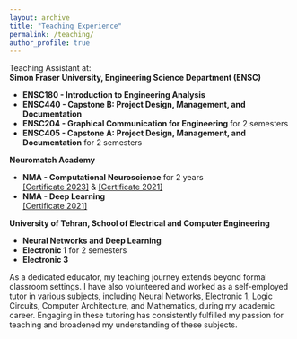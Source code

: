 ```yaml
---
layout: archive
title: "Teaching Experience"
permalink: /teaching/
author_profile: true
---
```


Teaching Assistant at:\
**Simon Fraser University, Engineering Science Department (ENSC)**
* **ENSC180 - Introduction to Engineering Analysis**
* **ENSC440 - Capstone B: Project Design, Management, and Documentation**
* **ENSC204 - Graphical Communication for Engineering** for 2 semesters
* **ENSC405 - Capstone A: Project Design, Management, and Documentation** for 2 semesters

**Neuromatch Academy**
* **NMA - Computational Neuroscience** for 2 years\
[[Certificate 2023]](https://portal.neuromatchacademy.org/certificate/bf9aefd9-3571-4fc1-880d-0b6a004b813c) & [[Certificate 2021]](https://portal.neuromatchacademy.org/certificate/25e23d37-e131-4e3a-913e-a6fc9d564867)
* **NMA - Deep Learning**\
[[Certificate 2021]](https://portal.neuromatchacademy.org/certificate/eaa5874d-bb2e-4172-b9fa-efa2ef11b0d9)


**University of Tehran, School of Electrical and Computer Engineering**
* **Neural Networks and Deep Learning**
* **Electronic 1**  for 2 semesters
* **Electronic 3**

As a dedicated educator, my teaching journey extends beyond formal classroom settings. I have also volunteered and worked as a self-employed tutor in various subjects, including Neural Networks, Electronic 1, Logic Circuits, Computer Architecture, and Mathematics, during my academic career. Engaging in these tutoring has consistently fulfilled my passion for teaching and broadened my understanding of these subjects.
